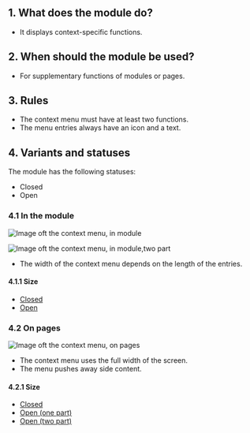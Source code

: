 ## 1. What does the module do?
*   It displays context-specific functions.

## 2. When should the module be used? 
*   For supplementary functions of modules or pages.

## 3. Rules 
*   The context menu must have at least two functions. 
*   The menu entries always have an icon and a text.

## 4. Variants and statuses 
The module has the following statuses:
*   Closed
*   Open

### 4.1 In the module
![Image oft the context menu, in module](https://raw.githubusercontent.com/sbb-design-systems/sbb-design-system/master/mobile/modules/contextual-menu/images/MM11_in_Modulen.png 'class: image')

![Image oft the context menu, in module,two part](https://raw.githubusercontent.com/sbb-design-systems/sbb-design-system/master/mobile/modules/contextual-menu/images/MM11_in_Modulen_Zweiteilig.png 'class: image')

*   The width of the context menu depends on the length of the entries. 
#### 4.1.1 Size 
*   [Closed](https://sbb.invisionapp.com/d/main#/console/14051805/322943565/inspect)
*   [Open](https://sbb.invisionapp.com/d/main#/console/14051805/322943566/inspect)

### 4.2 On pages 
![Image oft the context menu, on pages](https://raw.githubusercontent.com/sbb-design-systems/sbb-design-system/master/mobile/modules/contextual-menu/images/MM11_auf_Seiten.png 'class: image')

*   The context menu uses the full width of the screen.
*   The menu pushes away side content. 

#### 4.2.1 Size 
*   [Closed](https://sbb.invisionapp.com/d/main#/console/14051805/322943567/inspect)
*   [Open (one part)](https://sbb.invisionapp.com/d/main#/console/14051805/322943568/inspect)
*   [Open (two part)](https://sbb.invisionapp.com/d/main#/console/14051805/322943569/inspect)